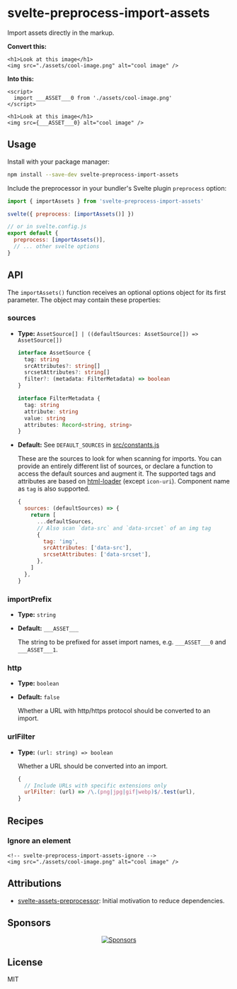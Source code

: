 # svelte-preprocess-import-assets

Import assets directly in the markup.

**Convert this:**

```svelte
<h1>Look at this image</h1>
<img src="./assets/cool-image.png" alt="cool image" />
```

**Into this:**

```svelte
<script>
  import ___ASSET___0 from './assets/cool-image.png'
</script>

<h1>Look at this image</h1>
<img src={___ASSET___0} alt="cool image" />
```

## Usage

Install with your package manager:

```bash
npm install --save-dev svelte-preprocess-import-assets
```

Include the preprocessor in your bundler's Svelte plugin `preprocess` option:

```js
import { importAssets } from 'svelte-preprocess-import-assets'

svelte({ preprocess: [importAssets()] })

// or in svelte.config.js
export default {
  preprocess: [importAssets()],
  // ... other svelte options
}
```

## API

The `importAssets()` function receives an optional options object for its first parameter. The object may contain these properties:

### sources

- **Type:** `AssetSource[] | ((defaultSources: AssetSource[]) => AssetSource[])`

  ```ts
  interface AssetSource {
    tag: string
    srcAttributes?: string[]
    srcsetAttributes?: string[]
    filter?: (metadata: FilterMetadata) => boolean
  }

  interface FilterMetadata {
    tag: string
    attribute: string
    value: string
    attributes: Record<string, string>
  }
  ```

- **Default:** See `DEFAULT_SOURCES` in [src/constants.js](./src/constants.js)

  These are the sources to look for when scanning for imports. You can provide an entirely different list of sources, or declare a function to access the default sources and augment it. The supported tags and attributes are based on [html-loader](https://github.com/webpack-contrib/html-loader#sources) (except `icon-uri`). Component name as `tag` is also supported.

  ```js
  {
    sources: (defaultSources) => {
      return [
        ...defaultSources,
        // Also scan `data-src` and `data-srcset` of an img tag
        {
          tag: 'img',
          srcAttributes: ['data-src'],
          srcsetAttributes: ['data-srcset'],
        },
      ]
    },
  }
  ```

### importPrefix

- **Type:** `string`
- **Default:** `___ASSET___`

  The string to be prefixed for asset import names, e.g. `___ASSET___0` and `___ASSET___1`.

### http

- **Type:** `boolean`
- **Default:** `false`

  Whether a URL with http/https protocol should be converted to an import.

### urlFilter

- **Type:** `(url: string) => boolean`

  Whether a URL should be converted into an import.

  ```js
  {
    // Include URLs with specific extensions only
    urlFilter: (url) => /\.(png|jpg|gif|webp)$/.test(url),
  }
  ```

## Recipes

### Ignore an element

```svelte
<!-- svelte-preprocess-import-assets-ignore -->
<img src="./assets/cool-image.png" alt="cool image" />
```

## Attributions

- [svelte-assets-preprocessor](https://github.com/pchynoweth/svelte-assets-preprocessor): Initial motivation to reduce dependencies.

## Sponsors

<p align="center">
  <a href="https://bjornlu.com/sponsors.svg">
    <img src="https://bjornlu.com/sponsors.svg" alt="Sponsors" />
  </a>
</p>

## License

MIT
